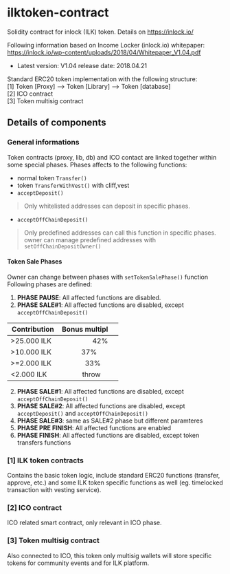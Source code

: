 # ilktoken-contract
Solidity contract for inlock (ILK) token. Details on https://inlock.io/

Following information based on Income Locker (inlock.io) whitepaper: https://inlock.io/wp-content/uploads/2018/04/Whitepaper_V1.04.pdf
 - Latest version: V1.04 release date: 2018.04.21

Standard ERC20 token implementation with the following structure: <br>
 [1] Token [Proxy] --> Token [Library] --> Token [database]<br>
 [2] ICO contract<br>
 [3] Token multisig contract<br>
 
## Details of components
### General informations
Token contracts (proxy, lib, db) and ICO contact are linked together within some special phases. Phases affects to the following functions:
* normal token `Transfer()`
* token `TransferWithVest()` with cliff,vest
* `acceptDeposit()`
> Only whitelisted addresses can deposit in specific phases.
* `acceptOffChainDeposit()`
> Only predefined addresses can call this function in specific phases. owner can manage predefined addresses with `setOffChainDepositOwner()`

#### Token Sale Phases
Owner can change between phases with `setTokenSalePhase()` function 
Following phases are defined:
1. **__PHASE PAUSE__**: All affected functions are disabled. 
2. **__PHASE SALE#1__**: All affected functions are disabled, except `acceptOffChainDeposit()`

| Contribution  | Bonus multipl | | 
| ------------- |--------------:|-|
| >25.000 ILK   | 42%           | |
| >10.000 ILK   | 37%           | |
| >=2.000 ILK   | 33%           | |
| <2.000 ILK    | throw         | |

2. **__PHASE SALE#1__**: All affected functions are disabled, except `acceptOffChainDeposit()` 
3. **__PHASE SALE#2__**: All affected functions are disabled, except `acceptDeposit()` and `acceptOffChainDeposit()`
4. **__PHASE SALE#3__**: same as SALE#2 phase but different paramteres
5. **__PHASE PRE FINISH__**: All affected functions are enabled
6. **__PHASE FINISH__**: All affected functions are disabled, except token transfers functions

### [1] ILK token contracts

Contains the basic token logic, include standard ERC20 functions (transfer, approve, etc.) and some ILK token specific functions as well (eg. timelocked transaction with vesting service). 

### [2] ICO contract

ICO related smart contract, only relevant in ICO phase.

### [3] Token multisig contract

Also connected to ICO, this token only multisig wallets will store specific tokens for community events and for ILK platform.
